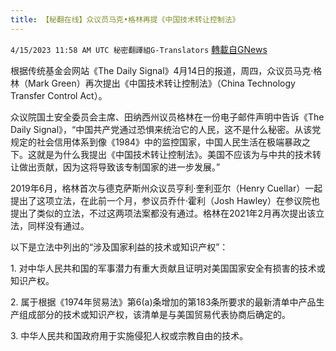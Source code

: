 ```yaml
---
title: 【秘翻在线】众议员马克•格林再提《中国技术转让控制法》
---
```

`4/15/2023 11:58 AM UTC 秘密翻譯組G-Translators` [轉載自GNews](https://gnews.org/articles/1138376)

根据传统基金会网站《The Daily Signal》4月14日的报道，周四，众议员马克·格林（Mark Green）再次提出《中国技术转让控制法》（China Technology Transfer Control Act）。

众议院国土安全委员会主席、田纳西州议员格林在一份电子邮件声明中告诉《The Daily Signal》，“中国共产党通过恐惧来统治它的人民，这不是什么秘密。从该党规定的社会信用体系到像《1984》中的监控国家，中国人民生活在极端暴政之下。这就是为什么我提出《中国技术转让控制法》。美国不应该为与中共的技术转让做出贡献，因为这将导致该专制国家的进一步发展。”

2019年6月，格林首次与德克萨斯州众议员亨利·奎利亚尔（Henry Cuellar）一起提出了这项立法，在此前一个月，参议员乔什·霍利（Josh Hawley）在参议院也提出了类似的立法，不过这两项法案都没有通过。格林在2021年2月再次提出该立法，同样没有通过。

以下是立法中列出的“涉及国家利益的技术或知识产权”：

1\. 对中华人民共和国的军事潜力有重大贡献且证明对美国国家安全有损害的技术或知识产权。

2\. 属于根据《1974年贸易法》第6(a)条增加的第183条所要求的最新清单中产品生产组成部分的技术或知识产权，该清单是与美国贸易代表协商后确定的。

3\. 中华人民共和国政府用于实施侵犯人权或宗教自由的技术。
